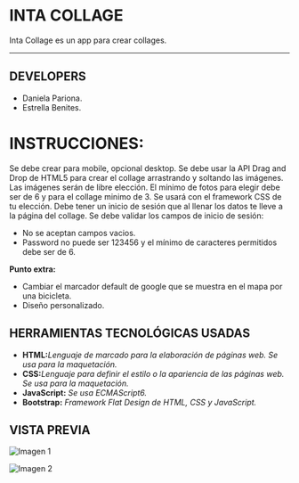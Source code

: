 # INTA COLLAGE
Inta Collage es un app para crear collages. 
***

## DEVELOPERS
* Daniela Pariona.
* Estrella Benites. 

# INSTRUCCIONES:
Se debe crear para mobile, opcional desktop.
Se debe usar la API Drag and Drop de HTML5 para crear el collage arrastrando y soltando las imágenes.
Las imágenes serán de libre elección.
El mínimo de fotos para elegir debe ser de 6 y para el collage minimo de 3.
Se usará con el framework CSS de tu elección.
Debe tener un inicio de sesión que al llenar los datos te lleve a la página del collage.
Se debe validar los campos de inicio de sesión:
* No se aceptan campos vacios.
* Password no puede ser 123456 y el mínimo de caracteres permitidos debe ser de 6.

**Punto extra:**
* Cambiar el marcador default de google que se muestra en el mapa por una bicicleta.
* Diseño personalizado.


## HERRAMIENTAS TECNOLÓGICAS USADAS
* **HTML:**_Lenguaje de marcado para la elaboración de páginas web. Se usa para la maquetación._
* **CSS:**_Lenguaje para definir el estilo o la apariencia de las páginas web. Se usa para la maquetación._
* **JavaScript:** _Se usa ECMAScript6._
* **Bootstrap:** _Framework Flat Design de HTML, CSS y JavaScript._

## VISTA PREVIA
![Imagen 1]()


![Imagen 2]()